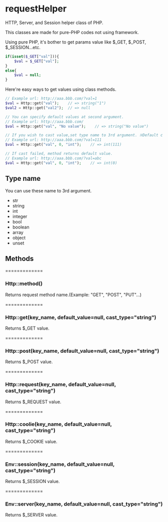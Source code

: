requestHelper
=============

HTTP, Server, and Session helper class of PHP.

This classes are made for pure-PHP codes not using framework.

Using pure PHP, it's bother to get params value like $_GET, $_POST, $_SESSION...etc.
```PHP
if(isset($_GET["val"])){
    $val = $_GET["val"];
}
else{
    $val = null;
}
```

Here're easy ways to get values using class methods.
```PHP
// Example url: http://aaa.bbb.com/?val=1
$val = Http::get("val");    // => string("1")
$val2 = Http::get("val2");  // => null

// You can specify default values at second argument.
// Example url: http://aaa.bbb.com/
$val = Http::get("val", "No value");    // => string("No value")

// If you wish to cast value,set type name to 3rd argument. ※Default cast value is "String"
// Example url: http://aaa.bbb.com/?val=111
$val = Http::get("val", 0, "int");    // => int(111)

// If cast failed, method returns default value.
// Example url: http://aaa.bbb.com/?val=abc
$val = Http::get("val", 0, "int");    // => int(0)
```

## Type name

You can use these name to 3rd argument.

- str
- string
- int
- integer
- bool
- boolean
- array
- object
- unset

## Methods
=============

### Http::method()

Returns request method name.(Example: "GET", "POST", "PUT"...)

=============
### Http::get(key_name, default_value=null, cast_type="string")

Returns $_GET value.

=============
### Http::post(key_name, default_value=null, cast_type="string")

Returns $_POST value.

=============
### Http::request(key_name, default_value=null, cast_type="string")

Returns $_REQUEST value.

=============
### Http::coolie(key_name, default_value=null, cast_type="string")

Returns $_COOKIE value.

=============
### Env::session(key_name, default_value=null, cast_type="string")

Returns $_SESSION value.

=============
### Env::server(key_name, default_value=null, cast_type="string")

Returns $_SERVER value.
